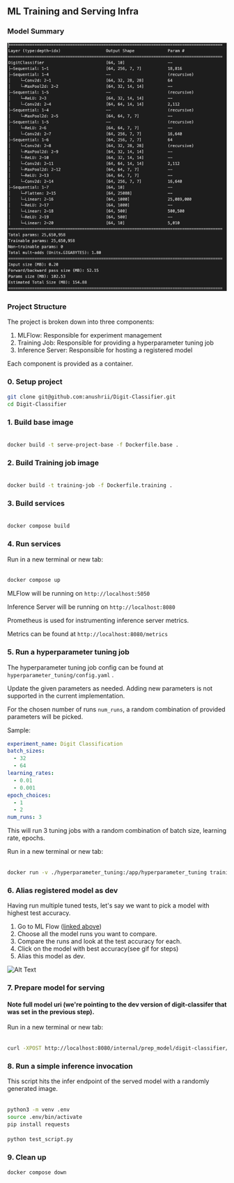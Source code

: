 ## ML Training and Serving Infra 

###  Model Summary
![alt text](model_summary.png)

### Project Structure

The project is broken down into three components:
1. MLFlow: Responsible for experiment management
2. Training Job: Responsible for providing a hyperparameter tuning job
3. Inference Server: Responsible for hosting a registered model

Each component is provided as a container.

### 0. Setup project

```bash
git clone git@github.com:anushrii/Digit-Classifier.git
cd Digit-Classifier
```

### 1. Build base image

```bash

docker build -t serve-project-base -f Dockerfile.base .

```
### 2. Build Training job image

```bash

docker build -t training-job -f Dockerfile.training .

```
### 3. Build services

```bash

docker compose build

```

### 4. Run services

Run in a new terminal or new tab:
```bash

docker compose up

```

MLFlow will be running on `http://localhost:5050` 

Inference Server will be running on `http://localhost:8080`

Prometheus is used for instrumenting inference server metrics.

Metrics can be found at `http://localhost:8080/metrics`

### 5. Run a hyperparameter tuning job

The hyperparameter tuning job config can be found at `hyperparameter_tuning/config.yaml` .

Update the given parameters as needed. Adding new parameters is not supported in the current implementation.

For the chosen number of runs `num_runs`, a random combination of provided parameters will be picked.

Sample:

```yaml
experiment_name: Digit Classification
batch_sizes:
  - 32
  - 64
learning_rates: 
  - 0.01
  - 0.001
epoch_choices: 
  - 1
  - 2
num_runs: 3

```

This will run 3 tuning jobs with a random combination of batch size, learning rate,
epochs.

Run in a new terminal or new tab:

```bash

docker run -v ./hyperparameter_tuning:/app/hyperparameter_tuning training-job

```

### 6. Alias registered model as dev

Having run multiple tuned tests, let's say we want to pick a model with highest test accuracy.

1. Go to ML Flow ([linked above](http://localhost:5050))
2. Choose all the model runs you want to compare.
3. Compare the runs and look at the test accuracy for each.
4. Click on the model with best accuracy(see gif for steps)
4. Alias this model as dev.

![Alt Text](model_registration.gif)


### 7. Prepare model for serving

#### Note full model uri (we're pointing to the dev version of digit-classifer that was set in the previous step).

Run in a new terminal or new tab:
```bash

curl -XPOST http://localhost:8080/internal/prep_model/digit-classifier/dev -H Content-Type: 'application/json'

```

### 8. Run a simple inference invocation

This script hits the infer endpoint of the served model with a randomly generated image.


```bash

python3 -m venv .env
source .env/bin/activate
pip install requests

python test_script.py
```

### 9. Clean up

```bash
docker compose down
```
